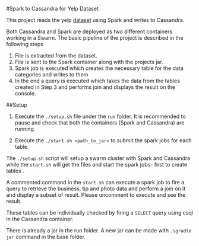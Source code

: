 #Spark to Cassandra for Yelp Dataset

This project reads the yelp [dataset](https://www.yelp.com/dataset_challenge/dataset) using Spark and writes 
to Cassandra.

Both Cassandra and Spark are deployed as two different containers 
working in a Swarm. The basic pipeline of the project is described in the following steps
1. File is extracted from the dataset.
2. File is sent to the Spark container along with the projects jar. 
3. Spark job is executed which creates the necessary table for the data categories 
and writes to them 
4. In the end a query is executed which takes the data from the tables created in
Step 3 and performs join and displays the result on the console. 


##Setup 
1. Execute the `./setup.sh` file under the `run` folder. It is recommended to pause and check that both the containers 
(Spark and Cassandra) are running. 

2. Execute the `./start.sh <path_to_jar>` to submit the spark jobs for each table. 

The `./setup.sh` script will setup a swarm cluster with Spark and Cassandra 
while the `start.sh` will get the files and start the spark jobs- 
first to create tables . 

A commented command in the `start.sh` can execute a spark job to fire 
a query to retrieve the business, tip and photo data and perform a join on it and display a subset of result.
Please uncomment to execute and see the result. 

These tables can be individually checked by  firing a `SELECT` query 
using csql in the Cassandra container. 


There is already a jar in the run folder. A new jar can be made with 
`.\gradle jar` command in the base folder. 
